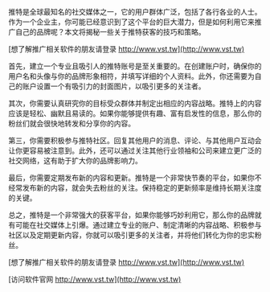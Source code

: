 推特是全球最知名的社交媒体之一，它的用户群体广泛，包括了各行各业的人士。作为一个企业主，你可能已经意识到了这个平台的巨大潜力，但是如何利用它来推广自己的品牌呢？本文将揭秘一些关于推特获客的技巧和策略。

[想了解推广相关软件的朋友请登录 http://www.vst.tw](http://www.vst.tw)

首先，建立一个专业且吸引人的推特账号是至关重要的。在创建账户时，确保你的用户名和头像与你的品牌形象相符，并填写详细的个人资料。此外，你还需要为自己的账户设置一个有吸引力的封面图片，以吸引更多的关注者。

其次，你需要认真研究你的目标受众群体并制定出相应的内容战略。推特上的内容应该是轻松、幽默且易读的。如果你能够提供有趣、富有启发性的信息，那么你的粉丝们就会很快地转发和分享你的内容。

第三，你需要积极参与推特社区。回复其他用户的消息、评论、与其他用户互动会让你更容易被注意到。此外，还可以通过关注其他行业领袖和公司来建立更广泛的社交网络，这有助于扩大你的品牌影响力。

最后，你需要定期发布新的内容和更新。推特是一个非常快节奏的平台，如果你不经常发布新的内容，就会失去粉丝的关注。保持稳定的更新频率是维持长期关注度的关键。

总之，推特是一个非常强大的获客平台，如果你能够巧妙利用它，那么你的品牌就有可能在社交媒体上引爆。通过建立专业的账户、制定清晰的内容战略、积极参与社区以及定期更新内容，你就可以吸引更多的关注者，并将他们转化为你的忠实粉丝。

[想了解推广相关软件的朋友请登录 http://www.vst.tw](http://www.vst.tw)


[访问软件官网 http://www.vst.tw](http://www.vst.tw)
